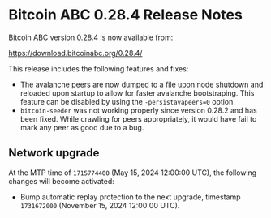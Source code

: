 # Bitcoin ABC 0.28.4 Release Notes

Bitcoin ABC version 0.28.4 is now available from:

  <https://download.bitcoinabc.org/0.28.4/>

This release includes the following features and fixes:
 - The avalanche peers are now dumped to a file upon node shutdown and reloaded
   upon startup to allow for faster avalanche bootstraping. This feature can be
   disabled by using the `-persistavapeers=0` option.
 - `bitcoin-seeder` was not working properly since version 0.28.2 and has been
   fixed. While crawling for peers appropriately, it would have fail to mark any
   peer as good due to a bug.

Network upgrade
---------------

At the MTP time of `1715774400` (May 15, 2024 12:00:00 UTC), the following
changes will become activated:
 - Bump automatic replay protection to the next upgrade, timestamp `1731672000`
   (November 15, 2024 12:00:00 UTC).
